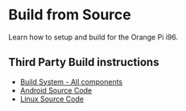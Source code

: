 # Build from Source

Learn how to setup and build for the Orange Pi i96.

## Third Party Build instructions

- [Build System - All components](https://github.com/orangepi-xunlong/OrangePi_Build)
- [Android Source Code](http://www.orangepi.org/downloadresources/orangepii96/orangepizeroplus2H5_3a42f5016c804d4a.html)
- [Linux Source Code](https://github.com/orangepi-xunlong)